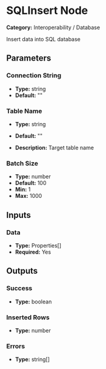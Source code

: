 
# SQLInsert Node

**Category:** Interoperability / Database

Insert data into SQL database

## Parameters


### Connection String
- **Type:** string
- **Default:** ""





### Table Name
- **Type:** string
- **Default:** ""


- **Description:** Target table name


### Batch Size
- **Type:** number
- **Default:** 100
- **Min:** 1
- **Max:** 1000



## Inputs


### Data
- **Type:** Properties[]
- **Required:** Yes



## Outputs


### Success
- **Type:** boolean



### Inserted Rows
- **Type:** number



### Errors
- **Type:** string[]




